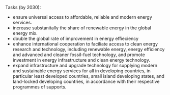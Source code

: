 Tasks (by 2030): 
- ensure universal access to affordable, reliable and modern energy services. 
- increase substanitally the share of renewable energy in the global energy mix. 
- double the global rate of improvement in energy effieciency
- enhance international cooperation to faciliate access to clean energy research and technology, including renewable energy, energy efficiency and advanced and cleaner fossil-fuel technology, and promote investment in energy infrastructure and clean energy technology. 
- expand infrastructure and upgrade technology for supplying modern and sustainable energy services for all in developing countries, in particular least developed countries, small island developing states, and land-locked developing countries, in accordance with their respective programmes of supports.

